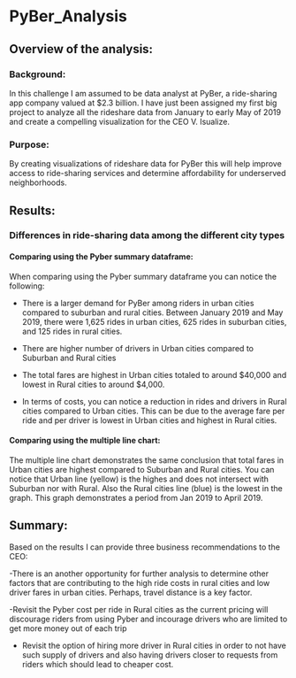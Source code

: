 # PyBer_Analysis

## Overview of the analysis:

### Background:
In this challenge I am assumed to be data analyst at PyBer, a ride-sharing app company valued at $2.3 billion. I have just been assigned my first big project to analyze all the rideshare data from January to early May of 2019 and create a compelling visualization for the CEO V. Isualize.

### Purpose:
By creating visualizations of rideshare data for PyBer this will help improve access to ride-sharing services and determine affordability for underserved neighborhoods. 


## Results:

### Differences in ride-sharing data among the different city types


#### Comparing using the Pyber summary dataframe:

When comparing using the Pyber summary dataframe you can notice the following:

- There is a larger demand for PyBer among riders in urban cities compared to suburban and rural cities. Between January 2019 and May 2019, there were 1,625 rides in urban cities, 625 rides in suburban cities, and 125 rides in rural cities.

- There are higher number of drivers in Urban cities compared to Suburban and Rural cities

- The total fares are highest in Urban cities totaled to around $40,000 and lowest in Rural cities to around $4,000. 

- In terms of costs, you can notice a reduction in rides and drivers in Rural cities compared to Urban cities. This can be due to the average fare per ride and per driver is lowest in Urban cities and highest in Rural cities.  

#### Comparing using the multiple line chart:

The multiple line chart demonstrates the same conclusion that total fares in Urban cities are highest compared to Suburban and Rural cities. You can notice that Urban line (yellow) is the highes and does not intersect with Suburban nor with Rural. Also the Rural cities line (blue) is the lowest in the graph. This graph demonstrates a period from Jan 2019 to April 2019.

## Summary: 
Based on the results I can provide three business recommendations to the CEO:

-There is an another opportunity for further analysis to determine other factors that are contributing to the high ride costs in rural cities and low driver fares in urban cities. Perhaps, travel distance is a key factor.

-Revisit the Pyber cost per ride in Rural cities as the current pricing will discourage riders from using Pyber and incourage drivers who are limited to get more money out of each trip

- Revisit the option of hiring more driver in Rural cities in order to not have such supply of drivers and also having drivers closer to requests from riders which should lead to cheaper cost.

